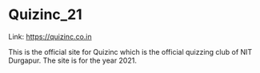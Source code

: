 # Quizinc_21
Link: https://quizinc.co.in 

This is the official site for Quizinc which is the official quizzing club of NIT Durgapur. The site is for the year 2021.
